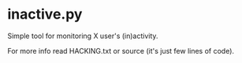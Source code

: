 inactive.py
===========

Simple tool for monitoring X user's (in)activity.

For more info read HACKING.txt or source (it's just few lines of code).
